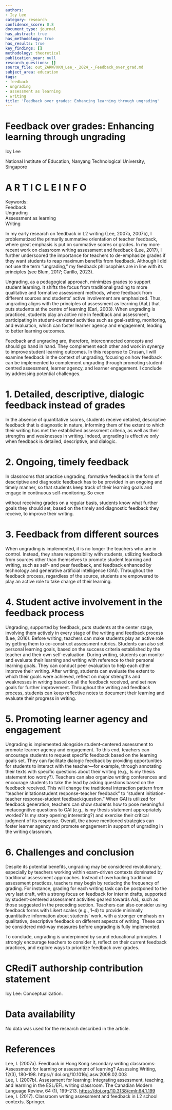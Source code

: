 ```yaml
---
authors:
- Icy Lee
category: research
confidence_score: 0.8
document_type: journal
has_abstract: true
has_methodology: true
has_results: true
key_findings: []
methodology: theoretical
publication_year: null
research_questions: []
source_file: out_ZARW7XKN_Lee_-_2024_-_Feedback_over_grad.md
subject_area: education
tags:
- feedback
- ungrading
- assessment as learning
- writing
title: 'Feedback over grades: Enhancing learning through ungrading'
---
```


# Feedback over grades: Enhancing learning through ungrading

Icy Lee

National Institute of Education, Nanyang Technological University, Singapore

# A R T I C L E I N F O

Keywords:   
Feedback   
Ungrading   
Assessment as learning   
Writing

In my early research on feedback in L2 writing (Lee, 2007a, 2007b), I problematized the primarily summative orientation of teacher feedback, where great emphasis is put on summative scores or grades. In my more recent work on classroom writing assessment and feedback (Lee, 2017), I further underscored the importance for teachers to de-emphasize grades if they want students to reap maximum benefits from feedback. Although I did not use the term “ungrading,” my feedback philosophies are in line with its principles (see Blum, 2017; Carillo, 2023).

Ungrading, as a pedagogical approach, minimizes grades to support student learning. It shifts the focus from traditional grading to more qualitative and formative assessment methods, where feedback from different sources and students’ active involvement are emphasized. Thus, ungrading aligns with the principles of assessment as learning (AaL) that puts students at the centre of learning (Earl, 2003). When ungrading is practiced, students play an active role in feedback and assessment, participating in student-centered activities such as goal-setting, monitoring, and evaluation, which can foster learner agency and engagement, leading to better learning outcomes.

Feedback and ungrading are, therefore, interconnected concepts and should go hand in hand. They complement each other and work in synergy to improve student learning outcomes. In this response to Crusan, I will examine feedback in the context of ungrading, focusing on how feedback can be implemented to complement ungrading through promoting student-centred assessment, learner agency, and learner engagement. I conclude by addressing potential challenges.

# 1. Detailed, descriptive, dialogic feedback instead of grades

In the absence of quantitative scores, students receive detailed, descriptive feedback that is diagnostic in nature, informing them of the extent to which their writing has met the established assessment criteria, as well as their strengths and weaknesses in writing. Indeed, ungrading is effective only when feedback is detailed, descriptive, and dialogic.

# 2. Ongoing, timely feedback

In classrooms that practice ungrading, formative feedback in the form of descriptive and diagnostic feedback has to be provided in an ongoing and timely manner, so that students keep track of their learning goals and engage in continuous self-monitoring. So even

without receiving grades on a regular basis, students know what further goals they should set, based on the timely and diagnostic feedback they receive, to improve their writing.

# 3. Feedback from different sources

When ungrading is implemented, it is no longer the teachers who are in control. Instead, they share responsibility with students, utilizing feedback from sources other than themselves to promote student learning and writing, such as self- and peer feedback, and feedback enhanced by technology and generative artificial intelligence (GAI). Throughout the feedback process, regardless of the source, students are empowered to play an active role to take charge of their learning.

# 4. Student active involvement in the feedback process

Ungrading, supported by feedback, puts students at the center stage, involving them actively in every stage of the writing and feedback process (Lee, 2016). Before writing, teachers can make students play an active role by getting them to co-construct assessment rubrics. Students can also set personal learning goals, based on the success criteria established by the teacher and their own self-evaluation. During writing, students can monitor and evaluate their learning and writing with reference to their personal learning goals. They can conduct peer evaluation to help each other improve their writing. After writing, students can evaluate the extent to which their goals were achieved, reflect on major strengths and weaknesses in writing based on all the feedback received, and set new goals for further improvement. Throughout the writing and feedback process, students can keep reflective notes to document their learning and evaluate their progress in writing.

# 5. Promoting learner agency and engagement

Ungrading is implemented alongside student-centered assessment to promote learner agency and engagement. To this end, teachers can encourage students to request specific feedback based on the learning goals set. They can facilitate dialogic feedback by providing opportunities for students to interact with the teacher—for example, through annotating their texts with specific questions about their writing (e.g., Is my thesis statement too wordy?). Teachers can also organize writing conferences and encourage students to take the lead by asking questions based on the feedback received. This will change the traditional interaction pattern from “teacher initationstudent response-teacher feedback” to “student initiation-teacher response-student feedback/question.” When GAI is utilized for feedback generation, teachers can show students how to pose meaningful metacognitive questions to GAI (e.g., is my thesis statement appropriately worded? Is my story opening interesting?) and exercise their critical judgment of its response. Overall, the above mentioned strategies can foster learner agency and promote engagement in support of ungrading in the writing classroom.

# 6. Challenges and conclusion

Despite its potential benefits, ungrading may be considered revolutionary, especially by teachers working within exam-driven contexts dominated by traditional assessment approaches. Instead of overhauling traditional assessment practices, teachers may begin by reducing the frequency of grading. For instance, grading for each writing task can be postponed to the very last draft, with a strong focus on feedback for interim drafts, supported by student-centered assessment activities geared towards AaL, such as those suggested in the preceding section. Teachers can also consider using feedback forms with Likert scales (e.g., 1–4) to provide minimally quantitative information about students’ work, with a stronger emphasis on qualitative, descriptive feedback on different aspects of writing. These can be considered mid-way measures before ungrading is fully implemented.

To conclude, ungrading is underpinned by sound educational principles. I strongly encourage teachers to consider it, reflect on their current feedback practices, and explore ways to prioritize feedback over grades.

# CRediT authorship contribution statement

Icy Lee: Conceptualization.

# Data availability

No data was used for the research described in the article.

# References

Lee, I. (2007a). Feedback in Hong Kong secondary writing classrooms: Assessment for learning or assessment of learning? Assessing Writing, 12(3), 180–198. https:// doi.org/10.1016/j.asw.2008.02.003   
Lee, I. (2007b). Assessment for learning: Integrating assessment, teaching, and learning in the ESL/EFL writing classroom. The Canadian Modern Language Review, 64 (1), 199–213. https://doi.org/10.3138/cmlr.64.1.199   
Lee, I. (2017). Classroom writing assessment and feedback in L2 school contexts. Springer.
